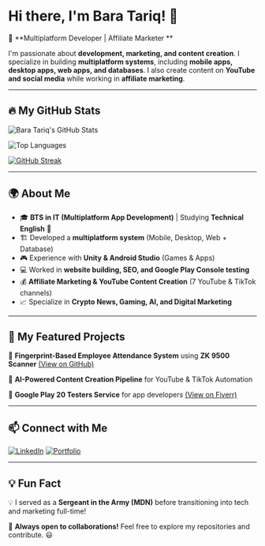 # Hi there, I'm Bara Tariq! 👋

🚀 **Multiplatform Developer | Affiliate Marketer **

I'm passionate about **development, marketing, and content creation**. I specialize in building **multiplatform systems**, including **mobile apps, desktop apps, web apps, and databases**. I also create content on **YouTube and social media** while working in **affiliate marketing**. 

---

## 🔥 My GitHub Stats

![Bara Tariq's GitHub Stats](https://github-readme-stats.vercel.app/api?username=tari9bro&show_icons=true&theme=tokyonight&count_private=true)

![Top Languages](https://github-readme-stats.vercel.app/api/top-langs/?username=tari9bro&layout=compact&theme=tokyonight)

[![GitHub Streak](https://github-readme-streak-stats.herokuapp.com/?user=tari9bro&theme=tokyonight)](https://git.io/streak-stats)

---

## 🌍 About Me
- 🎓 **BTS in IT (Multiplatform App Development)** | Studying **Technical English** 📖
- 🏗️ Developed a **multiplatform system** (Mobile, Desktop, Web + Database)
- 🎮 Experience with **Unity & Android Studio** (Games & Apps)
- 💻 Worked in **website building, SEO, and Google Play Console testing**
- 💰 **Affiliate Marketing & YouTube Content Creation** (7 YouTube & TikTok channels)
- 📈 Specialize in **Crypto News, Gaming, AI, and Digital Marketing**

---

## 📌 My Featured Projects
🔹 **Fingerprint-Based Employee Attendance System** using **ZK 9500 Scanner** [(View on GitHub)](https://github.com/tari9bro/fingerprint-attendance)

🔹 **AI-Powered Content Creation Pipeline** for YouTube & TikTok Automation

🔹 **Google Play 20 Testers Service** for app developers [(View on Fiverr)](https://www.fiverr.com/)

---

## 📫 Connect with Me
[![LinkedIn](https://img.shields.io/badge/LinkedIn-%230077B5.svg?style=for-the-badge&logo=linkedin&logoColor=white)](https://www.linkedin.com/in/tari9bro/)
[![Portfolio](https://img.shields.io/badge/My_Portfolio-%23000000.svg?style=for-the-badge&logo=codepen&logoColor=white)](https://tari9bro.github.io/about/)

---

## 💡 Fun Fact
💡 I served as a **Sergeant in the Army (MDN)** before transitioning into tech and marketing full-time!

🎯 **Always open to collaborations!** Feel free to explore my repositories and contribute. 😃
